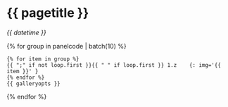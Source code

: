 # {{ pagetitle }}
_{{ datetime }}_

{% for group in panelcode | batch(10) %}

```panelcode
{% for item in group %}
{{ ";" if not loop.first }}{{ " " if loop.first }} 1.z    {: img='{{ item }}' }
{% endfor %}
{{ galleryopts }}
```
{% endfor %}
